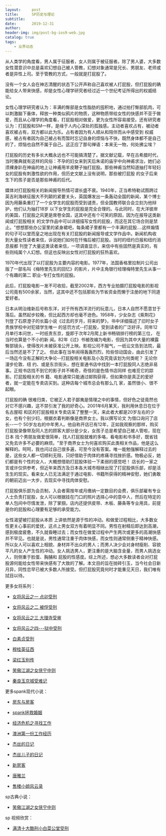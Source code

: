 ```yaml
---
layout:     post
title:      SP历史与理论
subtitle:   
date:       2019-12-31
author:     
header-img: img/post-bg-ios9-web.jpg
catalog: true
tags:
    - 业界动态
---
```




从人类学的角度看，男人属于征服者，女人则属于被征服者。除了男人婆，大多数女性潜意识中总是喜欢幻想自己被人管教，幻想对象通常是兄长、男朋友、老师或者是异性上司。至于管教的方式，一般就是打屁股了。



没有一个女人会在神志清醒的状态下公开声称自己喜欢被人打屁股，但打屁股的确能给女人带来快感，却是女性心理学研究者经过近一个世纪考证所得出的权威结论。


女性心理学研究者认为：丰满的臀部是女性脂肪的囤积地，通过拍打臀部肌肉，可以刺激脑下垂体，释放一种类似鸦片的物质，这种物质带给女性的快感并不亚于做爱，而且从心理学的角度看，打屁股相对做爱，更为女性所容易接受。还有研究者认为：打屁股和SM一样，是缘于人内心深处的孤独感。主动者喜欢占有，被动者喜欢被占有，双方都以此为乐。占有者因为有人顺从和陪伴而从中感受到 权威感，被占有者因为自己被占有而暂时忘记自身的烦恼与不快，既然身体都不是自己的了，烦恼也自然不属于自己。这正应了那句禅语：本来无一物，何处拂尘埃？



打屁股的历史有多长大概永远也不可能搞清楚了。据文献记载，早在古希腊时代，当时雅典就有这样的风俗：不孕的妇女来到天后朱诺的庙宇中向神甫求治，她们必须裸身趴在神庙的地上让神甫用羊皮鞭子抽打屁股。那些神甫当然知道抽打年轻妇女的屁股有刺激性欲的作用，但历史文献上没有说明，那些被打屁股 的女子后来生下的孩子是否是那些神甫的后代。


媒体对打屁股相关的新闻报导热情可谓长盛不衰。1940年，正当希特勒试图跨过英吉利海峡征服大不列颠的紧要关头，英国爆发出一条轰动全国的新闻，某个博士因为用藤条重打了一个女学生的屁股而受到谴责，但全国教师联合会立刻为他辩护，他们认为抽打18岁 以下女学生的屁股是完全合理的。与此同时，在大洋彼岸的美国，打屁股之风更是席卷全国，这其中还有个可笑的原因，因为在报导这类新闻或打屁股相关 的文学作品中可以详细描写女性的屁股，而这在其它场合则是禁止。&quot;想想那些办公室里的紧身裙吧，每条裙子里都有一个丰满的屁股....这样煽情的句子可以堂而皇之地出现在有关打屁股的新闻报导或文学作品中。新闻机构收
到大量女性读者来信，诉说她们如何在忏悔后被打屁股。当时的纽约日报和纽约消息报都 刊登了大量这类读者来信，一项调查显示，来信中有些固然是真实的，有些则纯属个人幻想。但这也反映出女性对打屁股的狂热喜欢。


1970年代出现了以打屁股为主要内容的电影。1977年，法国香格里拉制片公司出版了一部名叫《梅特里先生的回忆》的影片，片中主角银行经理梅特里先生从事一个有趣的第二 职业-专打女性的屁股。


此后，打屁股电影一发不可收拾，截至2002年，西方专业拍摄打屁股电影的影视公司竟有500余家，当然，这其中还不包括那些为节省资金而懒于注册的地下同道爱好者。


日本从明治维新后号称东洋，对于所有西洋流行的玩意儿，日本人自然不愿意甘于落后。虽然起步较晚，但比起西方却也毫不逊色。1958年，少女杂志《紫荆花》刊登了石原澄子的长篇小说《过去的岁月，将来的梦》，书中详细描述了旧时女子贵族学校中对犯错学生唯一 的惩罚方式--打屁股，受到读者的广泛好评。同年12月单行本问世，一时纸贵东京，旋即于次年2月爬上新书畅销排行榜的第三位，
在当时也算是个不小的新 闻。82年《过》书被改编为电影，但因为其中大量的裸露臀部镜头，使得改片未被获准公开上映。影视公司不服气，一纸讼文告到法院，最后当然还是不了了之。 但此事在当年闹得轰轰烈烈，险些惊动国会，由此引发了一场迄今没有正解的大争论--打屁股相关电影及小及究竟该划为何类呢？
无论你漫步伦敦、纽 约、或是东京街头，想在普通书店中找到一本打屁股同人志绝非易事。正规书店找不到它的影子并不稀奇，奇怪的是色情书店同样
也难觅它的踪影。打屁股相关的书 籍、电影通常只能通过邮购获得，但如果你是真正的爱好者，就一定能在专卖店买到。这种店每个城市总会有那么几
家，虽然很小、很不起眼。


打屁股的确 很难归类，它被正人君子鄙夷是情理之中的事情，但好色之徒竟然也对它不感兴趣，这不禁引发了我的好奇心。2001年6月某天，我利用休息日在位于名古屋昭 和区的打屁股相关专卖店呆了整整一天，来此者大都是20岁左右的少女，也有个别少妇，根据衣着判断像是商界女士。我以撰写论文
为借口询问了店长--一个 50岁左右的中年男人。他自称开店已有12年，正如我观察的那样，购买打屁股录像带及同人志的顾客大部分是少女，女孩子总是希望自己被人管啦，现在日本 找个男朋友做爱很简单，找人打屁股就难的多咯，看电影和书多好，既省钱又免去许多不必要的麻烦。&quot;至于商界女士为何喜欢购买此类相关作品，他是这么解释的。呵呵，我也问过自己很多遍，可至今没有答案。唯一能勉强解释过去的是，这些女人都一切顺利无阻，只好借助于肉体的疼痛寻找挫折感。物极必反，她们都是有个性的女人，大概想借助打屁股体验一下柔弱的感觉吧！ 店长的一家之言或许仅供参考，但近年来西方及日本各大城市相继出现了打屁股俱乐部，却是活生生的现实。看来女人已无法满足于通过电影、书籍所获得的精神安慰，她们勇敢的朝前迈出一大步，去现实中寻找肉体安慰。


打屁股俱乐部为会员制，入会者需按年或月缴纳一定数目的会费，俱乐部雇有专业人士负责打屁股，女人可以根据挂在门口的照片选择心中的意中人，然后在特定的单人包间中尽情发泄，除了掌掴，店内还提供皮带、木板、藤条等专业用具，前提是你的屁股和心理要有足够的承受能力。


女性渴望被打屁股从本质 上讲依然是源于性的冲动。和做爱过程相比，大多数女性更关心事前的爱抚，这点上男女双方有着明显不同。男性在射精后即达到高潮，感到极度疲惫，不久就昏睡过去；而女性在做爱过程中产生两次或更多的高潮快感并不罕见。也就是说，男性通常注重于肉体快感，而女性则通常侧重于精神快感。所以女人可以喜欢上相貌、身材并不出众的男人；而男人决少会对身材瘦削、容貌平凡的女人产生性的冲动。女人挑选男人，更注重的是大脑含金量，而男人挑选女人，则侧重于脸蛋、胸脯和 屁股的性感度。综上所述，想必大多数读者会对打屁股源何能给女性带来快感有了大致的了解。本文目的旨在抛砖引玉，当今社会日新月异，同性恋早已被大多数人所接受。但打屁股究竟何时才能重见天日，我们唯有拭目以待。



更多女将系列：

- [女将风云之一 点卯受刑](http://childinside.club/2003/12/11/%E5%A5%B3%E5%B0%86%E9%A3%8E%E4%BA%91%E4%B9%8B%E4%B8%80-%E7%82%B9%E5%8D%AF%E5%8F%97%E5%88%91/)

- [女将风云之二 被俘受刑](http://childinside.club/2003/12/11/%E5%A5%B3%E5%B0%86%E9%A3%8E%E4%BA%91%E4%B9%8B%E4%BA%8C-%E8%A2%AB%E4%BF%98%E5%8F%97%E5%88%91/)

- [女将风云之三 大理寺受审](http://childinside.club/2003/12/11/%E5%A5%B3%E5%B0%86%E9%A3%8E%E4%BA%91%E4%B9%8B%E4%B8%89-%E5%A4%A7%E7%90%86%E5%AF%BA%E5%8F%97%E5%AE%A1/)

- [女将风云之四---狱中受刑](http://childinside.club/2003/12/11/%E5%A5%B3%E5%B0%86%E9%A3%8E%E4%BA%91%E4%B9%8B%E5%9B%9B-%E7%8B%B1%E4%B8%AD%E5%8F%97%E5%88%91/)

- [白素贞受刑](http://childinside.club/2003/12/11/%E7%99%BD%E7%B4%A0%E8%B4%9E%E5%8F%97%E5%88%91/)

- [穆桂英征西](http://childinside.club/2013/04/17/%E7%A9%86%E6%A1%82%E8%8B%B1%E5%BE%81%E8%A5%BF/)

- [梁红玉别传](http://childinside.club/2013/12/11/%E6%A2%81%E7%BA%A2%E7%8E%89%E5%88%AB%E4%BC%A0/)

- [笑傲江湖之女侠宁中则](http://childinside.club/2013/12/20/%E7%AC%91%E5%82%B2%E6%B1%9F%E6%B9%96%E4%B9%8B%E5%A5%B3%E4%BE%A0%E5%AE%81%E4%B8%AD%E5%88%99/)

- [秦良玉京城受难记](http://childinside.club/2016/05/12/%E7%A7%A6%E8%89%AF%E7%8E%89%E4%BA%AC%E5%9F%8E%E5%8F%97%E9%9A%BE%E8%AE%B0/)

更多spank现代小说：

- [房东与房客](http://childinside.club/2019/12/31/%E6%88%BF%E4%B8%9C%E4%B8%8E%E6%88%BF%E5%AE%A2/)
- [spank拯救婚姻](http://childinside.club/2019/12/29/spank%E6%8B%AF%E6%95%91%E5%A9%9A%E5%A7%BB/)
- [经济危机之寻找工作](http://childinside.club/2019/11/25/%E7%BB%8F%E6%B5%8E%E5%8D%B1%E6%9C%BA%E4%B9%8B%E5%AF%BB%E6%89%BE%E5%B7%A5%E4%BD%9C/)

- [澳洲第一份工作经历](http://childinside.club/2018/06/02/%E6%BE%B3%E6%B4%B2%E7%AC%AC%E4%B8%80%E4%BB%BD%E5%B7%A5%E4%BD%9C%E7%BB%8F%E5%8E%86/)
- [杰丝的日记](http://childinside.club/2018/04/18/%E6%9D%B0%E4%B8%9D%E7%9A%84%E6%97%A5%E8%AE%B0/)
- [杰丝儿子的日记](http://childinside.club/2018/04/17/%E6%9D%B0%E4%B8%9D%E5%84%BF%E5%AD%90%E7%9A%84%E6%97%A5%E8%AE%B0/)
- [新房客](http://childinside.club/2018/04/16/%E7%94%B7%E6%88%BF%E4%B8%9C%E4%B8%8E%E5%A5%B3%E6%88%BF%E5%AE%A2/)
- [唐雅兰](http://childinside.club/2013/04/03/%E5%94%90%E9%9B%85%E5%85%B0/)

- [售楼小姐风云录](http://childinside.club/2020/01/02/%E5%8D%B1%E6%9C%BA%E6%9D%A5%E4%B8%B4/)



sp古典小说：

- [笑傲江湖之女侠宁中则](http://childinside.club/2013/12/20/%E7%AC%91%E5%82%B2%E6%B1%9F%E6%B9%96%E4%B9%8B%E5%A5%B3%E4%BE%A0%E5%AE%81%E4%B8%AD%E5%88%99/)


sp 视频欣赏：

- [满清十大酷刑小白菜公堂受刑](http://childinside.club/2018/04/19/%E5%B0%8F%E7%99%BD%E8%8F%9C%E5%8F%97%E5%88%91/)